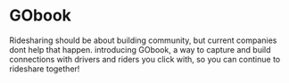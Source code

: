 # GObook

Ridesharing should be about building community, but current companies dont help that happen. introducing GObook, a way to capture and build connections with drivers and riders you click with, so you can continue to rideshare together! 



